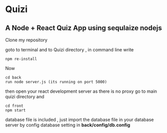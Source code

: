 # Quizi
## A Node + React Quiz App using sequlaize nodejs

Clone my repository

goto to terminal and to Quizi directory , in command line write
```
npm re-install
```
Now
```
cd back
run node server.js (its running on port 5000)
```
then open your react development server as there is no proxy
go to main quizi directory and
```
cd front
npm start 
```
database file is included , just import the database file in your database server by
config database setting in **back/config/db.config**
